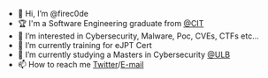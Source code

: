 - 👋 Hi, I’m @firec0de
- 🏆 I'm a Software Engineering graduate from <a href="https://cit.edu.al" target="_blank">@CIT</a>
- 👀 I’m interested in Cybersecurity, Malware, Poc, CVEs, CTFs etc...
- 🌱 I’m currently training for eJPT Cert
- 🏫 I’m currently studying a Masters in Cybersecurity <a href="https://ulb.be" target="_blank">@ULB</a>
- 📫 How to reach me <a href="https://twitter.com/ernandomyrtaj" target="_blank">Twitter</a>/<a href="mailto:ernando.myrtaj@gmail.com" target="_blank">E-mail</a>

<!---
firec0de/firec0de is a ✨ special ✨ repository because its `README.md` (this file) appears on your GitHub profile.
You can click the Preview link to take a look at your changes.
--->
